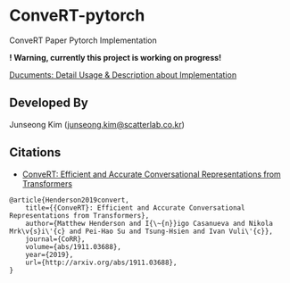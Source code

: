 # ConveRT-pytorch

ConveRT Paper Pytorch Implementation

**! Warning, currently this project is working on progress!**

[Ducuments: Detail Usage & Description about Implementation](https://codertimo.github.io/convert/docs/index.html)

## Developed By

Junseong Kim (junseong.kim@scatterlab.co.kr)

## Citations

- [ConveRT: Efficient and Accurate Conversational Representations from Transformers](https://arxiv.org/abs/1911.03688)

```bibtext
@article{Henderson2019convert,
    title={{ConveRT}: Efficient and Accurate Conversational Representations from Transformers},
    author={Matthew Henderson and I{\~{n}}igo Casanueva and Nikola Mrk\v{s}i\'{c} and Pei-Hao Su and Tsung-Hsien and Ivan Vuli\'{c}},
    journal={CoRR},
    volume={abs/1911.03688},
    year={2019},
    url={http://arxiv.org/abs/1911.03688},
}
```
